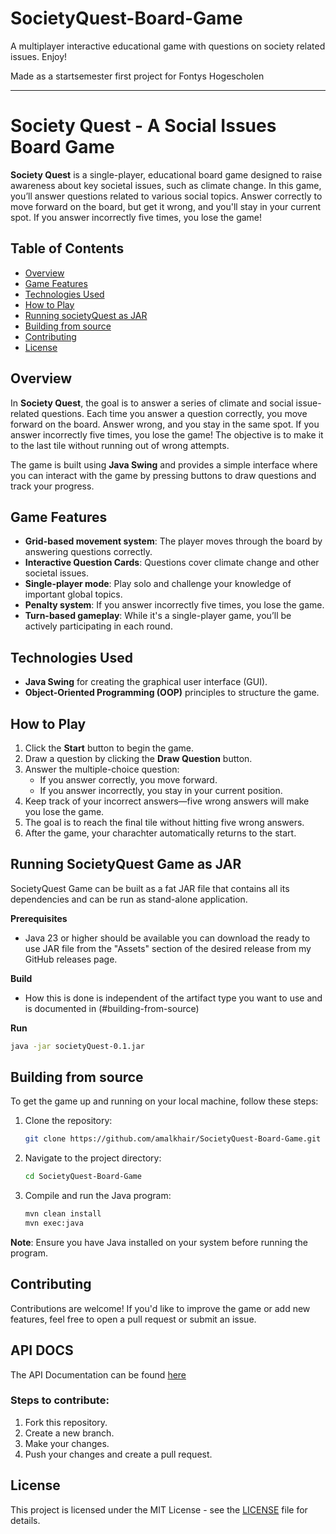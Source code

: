 # SocietyQuest-Board-Game

A multiplayer interactive educational game with questions on society related issues. Enjoy!

Made as a startsemester first project for Fontys Hogescholen

---

# Society Quest - A Social Issues Board Game

**Society Quest** is a single-player, educational board game designed to raise awareness about key societal issues, such as climate change. In this game, you’ll answer questions related to various social topics. Answer correctly to move forward on the board, but get it wrong, and you'll stay in your current spot. If you answer incorrectly five times, you lose the game!

## Table of Contents
- [Overview](#overview)
- [Game Features](#game-features)
- [Technologies Used](#technologies-used)
- [How to Play](#how-to-play)
- [Running societyQuest as JAR](#running-societyquest-game-as-jar)
- [Building from source](#building-from-source)
- [Contributing](#contributing)
- [License](#license)

## Overview
In **Society Quest**, the goal is to answer a series of climate and social issue-related questions. Each time you answer a question correctly, you move forward on the board. Answer wrong, and you stay in the same spot. If you answer incorrectly five times, you lose the game! The objective is to make it to the last tile without running out of wrong attempts.

The game is built using **Java Swing** and provides a simple interface where you can interact with the game by pressing buttons to draw questions and track your progress.

## Game Features
- **Grid-based movement system**: The player moves through the board by answering questions correctly.
- **Interactive Question Cards**: Questions cover climate change and other societal issues.
- **Single-player mode**: Play solo and challenge your knowledge of important global topics.
- **Penalty system**: If you answer incorrectly five times, you lose the game.
- **Turn-based gameplay**: While it's a single-player game, you’ll be actively participating in each round.

## Technologies Used
- **Java Swing** for creating the graphical user interface (GUI).
- **Object-Oriented Programming (OOP)** principles to structure the game.

## How to Play
1. Click the **Start** button to begin the game.
2. Draw a question by clicking the **Draw Question** button.
3. Answer the multiple-choice question:
   - If you answer correctly, you move forward.
   - If you answer incorrectly, you stay in your current position.
4. Keep track of your incorrect answers—five wrong answers will make you lose the game.
5. The goal is to reach the final tile without hitting five wrong answers.
6. After the game, your charachter automatically returns to the start.

## Running SocietyQuest Game as JAR

SocietyQuest Game can be built as a fat JAR file that contains all its dependencies and can be run as stand-alone application. 

**Prerequisites**
- Java 23 or higher should be available
you can download the ready to use JAR file from the "Assets" section of the desired release from my GitHub releases page.

**Build**
- How this is done is independent of the artifact type you want to use and is documented in (#building-from-source)

**Run**
 ```bash
java -jar societyQuest-0.1.jar
 ```
## Building from source

To get the game up and running on your local machine, follow these steps:

1. Clone the repository:
   ```bash
   git clone https://github.com/amalkhair/SocietyQuest-Board-Game.git
   ```
2. Navigate to the project directory:
   ```bash
   cd SocietyQuest-Board-Game
   ```
3. Compile and run the Java program:
   ```bash
   mvn clean install
   mvn exec:java
   ```

**Note**: Ensure you have Java installed on your system before running the program.

## Contributing
Contributions are welcome! If you'd like to improve the game or add new features, feel free to open a pull request or submit an issue.

## API DOCS
The API Documentation can be found [here](https://amalkhair.github.io/SocietyQuest-Board-Game/nl/amalin/fontys/game/Answer.html#constructor-detail)

### Steps to contribute:
1. Fork this repository.
2. Create a new branch.
3. Make your changes.
4. Push your changes and create a pull request.

## License
This project is licensed under the MIT License - see the [LICENSE](LICENSE) file for details.

